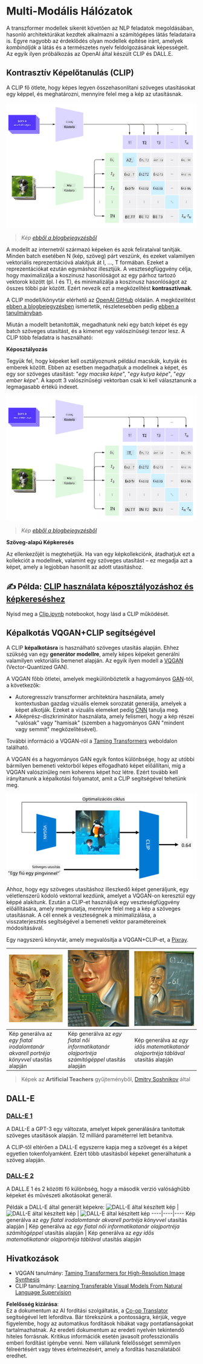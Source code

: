 <!--
CO_OP_TRANSLATOR_METADATA:
{
  "original_hash": "9c592c26aca16ca085d268c732284187",
  "translation_date": "2025-08-25T23:36:32+00:00",
  "source_file": "lessons/X-Extras/X1-MultiModal/README.md",
  "language_code": "hu"
}
-->
# Multi-Modális Hálózatok

A transzformer modellek sikerét követően az NLP feladatok megoldásában, hasonló architektúrákat kezdtek alkalmazni a számítógépes látás feladataira is. Egyre nagyobb az érdeklődés olyan modellek építése iránt, amelyek *kombinálják* a látás és a természetes nyelv feldolgozásának képességeit. Az egyik ilyen próbálkozás az OpenAI által készült CLIP és DALL.E.

## Kontrasztív Képelőtanulás (CLIP)

A CLIP fő ötlete, hogy képes legyen összehasonlítani szöveges utasításokat egy képpel, és meghatározni, mennyire felel meg a kép az utasításnak.

![CLIP Architektúra](../../../../../translated_images/clip-arch.b3dbf20b4e8ed8be1c38e2bc6100fd3cc257c33cda4692b301be91f791b13ea7.hu.png)

> *Kép [ebből a blogbejegyzésből](https://openai.com/blog/clip/)*

A modellt az internetről származó képeken és azok felirataival tanítják. Minden batch esetében N (kép, szöveg) párt veszünk, és ezeket valamilyen vektoriális reprezentációvá alakítjuk át I, ..., T formában. Ezeket a reprezentációkat ezután egymáshoz illesztjük. A veszteségfüggvény célja, hogy maximalizálja a koszinusz hasonlóságot az egy párhoz tartozó vektorok között (pl. I és T), és minimalizálja a koszinusz hasonlóságot az összes többi pár között. Ezért nevezik ezt a megközelítést **kontrasztívnak**.

A CLIP modell/könyvtár elérhető az [OpenAI GitHub](https://github.com/openai/CLIP) oldalán. A megközelítést [ebben a blogbejegyzésben](https://openai.com/blog/clip/) ismertetik, részletesebben pedig [ebben a tanulmányban](https://arxiv.org/pdf/2103.00020.pdf).

Miután a modellt betanították, megadhatunk neki egy batch képet és egy batch szöveges utasítást, és a kimenet egy valószínűségi tenzor lesz. A CLIP több feladatra is használható:

**Képosztályozás**

Tegyük fel, hogy képeket kell osztályoznunk például macskák, kutyák és emberek között. Ebben az esetben megadhatjuk a modellnek a képet, és egy sor szöveges utasítást: "*egy macska képe*", "*egy kutya képe*", "*egy ember képe*". A kapott 3 valószínűségi vektorban csak ki kell választanunk a legmagasabb értékű indexet.

![CLIP Képosztályozáshoz](../../../../../translated_images/clip-class.3af42ef0b2b19369a633df5f20ddf4f5a01d6c8ffa181e9d3a0572c19f919f72.hu.png)

> *Kép [ebből a blogbejegyzésből](https://openai.com/blog/clip/)*

**Szöveg-alapú Képkeresés**

Az ellenkezőjét is megtehetjük. Ha van egy képkollekciónk, átadhatjuk ezt a kollekciót a modellnek, valamint egy szöveges utasítást – ez megadja azt a képet, amely a legjobban hasonlít az adott utasításhoz.

## ✍️ Példa: [CLIP használata képosztályozáshoz és képkereséshez](../../../../../lessons/X-Extras/X1-MultiModal/Clip.ipynb)

Nyisd meg a [Clip.ipynb](../../../../../lessons/X-Extras/X1-MultiModal/Clip.ipynb) notebookot, hogy lásd a CLIP működését.

## Képalkotás VQGAN+CLIP segítségével

A CLIP **képalkotásra** is használható szöveges utasítás alapján. Ehhez szükség van egy **generátor modellre**, amely képes képeket generálni valamilyen vektoriális bemenet alapján. Az egyik ilyen modell a [VQGAN](https://compvis.github.io/taming-transformers/) (Vector-Quantized GAN).

A VQGAN főbb ötletei, amelyek megkülönböztetik a hagyományos [GAN](../../4-ComputerVision/10-GANs/README.md)-tól, a következők:
* Autoregresszív transzformer architektúra használata, amely kontextusban gazdag vizuális elemek sorozatát generálja, amelyek a képet alkotják. Ezeket a vizuális elemeket pedig [CNN](../../4-ComputerVision/07-ConvNets/README.md) tanulja meg.
* Alképrész-diszkriminátor használata, amely felismeri, hogy a kép részei "valósak" vagy "hamisak" (szemben a hagyományos GAN "mindent vagy semmit" megközelítésével).

További információ a VQGAN-ról a [Taming Transformers](https://compvis.github.io/taming-transformers/) weboldalon található.

A VQGAN és a hagyományos GAN egyik fontos különbsége, hogy az utóbbi bármilyen bemeneti vektorból képes elfogadható képet előállítani, míg a VQGAN valószínűleg nem koherens képet hoz létre. Ezért tovább kell irányítanunk a képalkotási folyamatot, amit a CLIP segítségével tehetünk meg.

![VQGAN+CLIP Architektúra](../../../../../translated_images/vqgan.5027fe05051dfa3101950cfa930303f66e6478b9bd273e83766731796e462d9b.hu.png)

Ahhoz, hogy egy szöveges utasításhoz illeszkedő képet generáljunk, egy véletlenszerű kódoló vektorral kezdünk, amelyet a VQGAN-on keresztül egy képpé alakítunk. Ezután a CLIP-et használjuk egy veszteségfüggvény előállítására, amely megmutatja, mennyire felel meg a kép a szöveges utasításnak. A cél ennek a veszteségnek a minimalizálása, a visszaterjesztés segítségével a bemeneti vektor paramétereinek módosításával.

Egy nagyszerű könyvtár, amely megvalósítja a VQGAN+CLIP-et, a [Pixray](http://github.com/pixray/pixray).

![Pixray által készített kép](../../../../../translated_images/a_closeup_watercolor_portrait_of_young_male_teacher_of_literature_with_a_book.2384968e9db8a0d09dc96de938b9f95bde8a7e1c721f48f286a7795bf16d56c7.hu.png) |  ![Pixray által készített kép](../../../../../translated_images/a_closeup_oil_portrait_of_young_female_teacher_of_computer_science_with_a_computer.e0b6495f210a439077e1c32cc8afdf714e634fe24dc78dc5aa45fd2f560b0ed5.hu.png) | ![Pixray által készített kép](../../../../../translated_images/a_closeup_oil_portrait_of_old_male_teacher_of_math.5362e67aa7fc2683b9d36a613b364deb7454760cd39205623fc1e3938fa133c0.hu.png)
----|----|----
Kép generálva az *egy fiatal irodalomtanár akvarell portréja könyvvel* utasítás alapján | Kép generálva az *egy fiatal női informatikatanár olajportréja számítógéppel* utasítás alapján | Kép generálva az *egy idős matematikatanár olajportréja táblával* utasítás alapján

> Képek az **Artificial Teachers** gyűjteményből, [Dmitry Soshnikov](http://soshnikov.com) által

## DALL-E
### [DALL-E 1](https://openai.com/research/dall-e)
A DALL-E a GPT-3 egy változata, amelyet képek generálására tanítottak szöveges utasítások alapján. 12 milliárd paraméterrel lett betanítva.

A CLIP-től eltérően a DALL-E egyszerre kapja meg a szöveget és a képet egyetlen tokenfolyamként. Ezért több utasításból képeket generálhatunk a szöveg alapján.

### [DALL-E 2](https://openai.com/dall-e-2)
A DALL.E 1 és 2 közötti fő különbség, hogy a második verzió valósághűbb képeket és művészeti alkotásokat generál.

Példák a DALL-E által generált képekre:
![DALL-E által készített kép](../../../../../translated_images/DALL·E%202023-06-20%2015.56.56%20-%20a%20closeup%20watercolor%20portrait%20of%20young%20male%20teacher%20of%20literature%20with%20a%20book.6c235e8271d9ed10ce985d86aeb241a58518958647973af136912116b9518fce.hu.png) |  ![DALL-E által készített kép](../../../../../translated_images/DALL·E%202023-06-20%2015.57.43%20-%20a%20closeup%20oil%20portrait%20of%20young%20female%20teacher%20of%20computer%20science%20with%20a%20computer.f21dc4166340b6c8b4d1cb57efd1e22127407f9b28c9ac7afe11344065369e64.hu.png) | ![DALL-E által készített kép](../../../../../translated_images/DALL·E%202023-06-20%2015.58.42%20-%20%20a%20closeup%20oil%20portrait%20of%20old%20male%20teacher%20of%20mathematics%20in%20front%20of%20blackboard.d331c2dfbdc3f7c46aa65c0809066f5e7ed4b49609cd259852e760df21051e4a.hu.png)
----|----|----
Kép generálva az *egy fiatal irodalomtanár akvarell portréja könyvvel* utasítás alapján | Kép generálva az *egy fiatal női informatikatanár olajportréja számítógéppel* utasítás alapján | Kép generálva az *egy idős matematikatanár olajportréja táblával* utasítás alapján

## Hivatkozások

* VQGAN tanulmány: [Taming Transformers for High-Resolution Image Synthesis](https://compvis.github.io/taming-transformers/paper/paper.pdf)
* CLIP tanulmány: [Learning Transferable Visual Models From Natural Language Supervision](https://arxiv.org/pdf/2103.00020.pdf)

**Felelősség kizárása**:  
Ez a dokumentum az AI fordítási szolgáltatás, a [Co-op Translator](https://github.com/Azure/co-op-translator) segítségével lett lefordítva. Bár törekszünk a pontosságra, kérjük, vegye figyelembe, hogy az automatikus fordítások hibákat vagy pontatlanságokat tartalmazhatnak. Az eredeti dokumentum az eredeti nyelvén tekintendő hiteles forrásnak. Kritikus információk esetén javasolt professzionális emberi fordítást igénybe venni. Nem vállalunk felelősséget semmilyen félreértésért vagy téves értelmezésért, amely a fordítás használatából eredhet.